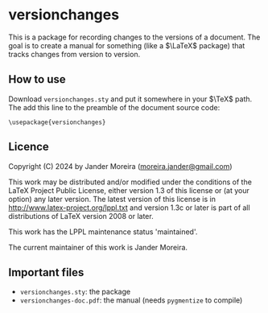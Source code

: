 # versionchanges

This is a package for recording changes to the versions of a document. The goal is to create a manual for something (like a $\LaTeX$ package) that tracks changes from version to version.

## How to use

Download `versionchanges.sty` and put it somewhere in your $\TeX$ path. The add this line to the preamble of the document source code:

`\usepackage{versionchanges}`

## Licence
Copyright (C) 2024 by Jander Moreira (moreira.jander@gmail.com)

This work may be distributed and/or modified under the conditions of the LaTeX Project Public License, either version 1.3 of this license or (at your option) any later version. The latest version of this license is in <http://www.latex-project.org/lppl.txt> and version 1.3c or later is part of all distributions of LaTeX version 2008 or later.

This work has the LPPL maintenance status 'maintained'.

The current maintainer of this work is Jander Moreira.

## Important files

* `versionchanges.sty`: the package
* `versionchanges-doc.pdf`: the manual (needs `pygmentize` to compile)

